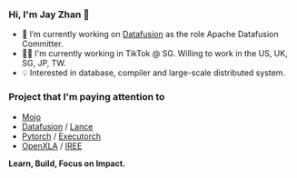### Hi, I'm Jay Zhan 👋

- 🚀 I’m currently working on [Datafusion](https://github.com/apache/datafusion) as the role Apache Datafusion Committer.
- 👨‍💻 I'm currently working in TikTok @ SG. Willing to work in the US, UK, SG, JP, TW.
- 💡 Interested in database, compiler and large-scale distributed system.

### Project that I'm paying attention to
* [Mojo](https://github.com/modularml/mojo)
* [Datafusion](https://github.com/apache/datafusion) / [Lance](https://github.com/lancedb/lance)
* [Pytorch](https://github.com/pytorch/pytorch) / [Executorch](https://github.com/pytorch/executorch)
* [OpenXLA](https://github.com/openxla) / [IREE](https://github.com/iree-org/iree)

**Learn, Build, Focus on Impact.**

<!--
**jayzhan211/jayzhan211** is a ✨ _special_ ✨ repository because its `README.md` (this file) appears on your GitHub profile.

Here are some ideas to get you started:

- 🔭 I’m currently working on ...
- 🌱 I’m currently learning ...
- 👯 I’m looking to collaborate on ...
- 🤔 I’m looking for help with ...
- 💬 Ask me about ...
- 📫 How to reach me: ...
- 😄 Pronouns: ...
- ⚡ Fun fact: ...
-->
